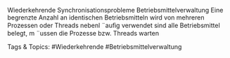 Wiederkehrende Synchronisationsprobleme
Betriebsmittelverwaltung
Eine begrenzte Anzahl an identischen Betriebsmitteln wird von mehreren
Prozessen oder Threads nebenl ¨auﬁg verwendet
sind alle Betriebsmittel belegt, m ¨ussen die Prozesse bzw. Threads warten

   Tags & Topics:
   #Wiederkehrende
   #Betriebsmittelverwaltung